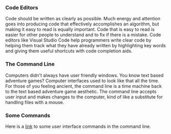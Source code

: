 ### Code Editors

  Code should be written as clearly as possible.  Much energy and attention goes into producing code 
that effectively accomplishes an algorithm, but making it easy to read is equally important.  Code that 
is easy to read is easier for other people to understand and to fix if there is a mistake.  Code editors 
like Visual Studio Code help programmers write clear code by helping them track what they have already 
written by highlighting key words and giving them useful shortcuts with code completion aids.    



### The Command Line

  Computers didn't always have user friendly windows.  You know text based adventure games? Computer interfaces 
used to look like that all the time.  For those of you feeling ancient, the command line is a time machine back to 
the text based adventure game aesthetic.  The command line accepts user input and makes changes to the computer, kind 
of like a substitute for handling files with a mouse.  



### Some Commands

  Here is a [link](https://www.guru99.com/linux-commands-cheat-sheet.html) to some user interface commands in the command line.  


